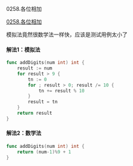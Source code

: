 0258.各位相加

[0258.各位相加](https://leetcode-cn.com/problems/add-digits/)



模拟法竟然很数学法一样快，应该是测试用例太小了

#### 解法1：模拟法

```go
func addDigits(num int) int {
	result := num
	for result > 9 {
		tn := 0
		for ; result > 0; result /= 10 {
			tn += result % 10
		}
		result = tn
	}
	return result
}
```



#### 解法2：数学法

```go
func addDigits(num int) int {
	return (num-1)%9 + 1
}
```


